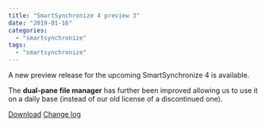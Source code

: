 ```yaml
---
title: "SmartSynchronize 4 preview 3"
date: "2019-01-16"
categories: 
  - "smartsynchronize"
tags: 
  - "smartsynchronize"
---
```


A new preview release for the upcoming SmartSynchronize 4 is available.

The **dual-pane file manager** has further been improved allowing us to use it on a daily base (instead of our old license of a discontinued one).

[Download](https://www.syntevo.com/smartsynchronize/preview) [Change log](https://www.syntevo.com/smartsynchronize/changelog-eap.txt)
